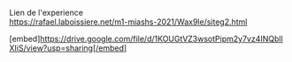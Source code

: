 Lien de l'experience  
https://rafael.laboissiere.net/m1-miashs-2021/Wax9le/siteg2.html


[embed]https://drive.google.com/file/d/1KOUGtVZ3wsotPipm2y7vz4INQbllXIiS/view?usp=sharing[/embed]
